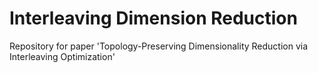 # Interleaving Dimension Reduction 
Repository for paper 'Topology-Preserving Dimensionality Reduction via Interleaving Optimization'
